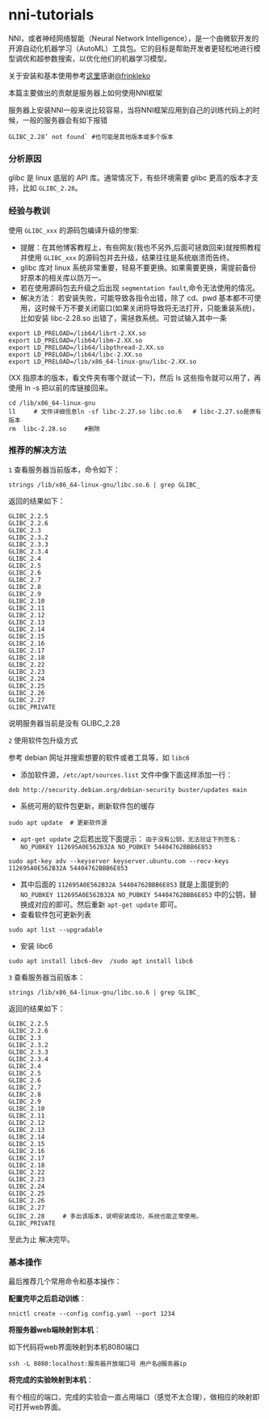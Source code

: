 # nni-tutorials
NNI，或者神经网络智能（Neural Network Intelligence），是一个由微软开发的开源自动化机器学习（AutoML）工具包。它的目标是帮助开发者更轻松地进行模型调优和超参数搜索，以优化他们的机器学习模型。

关于安装和基本使用参考[这里](https://github.com/frinkleko/nni-pyg-example)感谢[@frinkleko](https://github.com/frinkleko)

本篇主要做出的贡献是服务器上如何使用NNI框架

服务器上安装NNI一般来说比较容易，当将NNI框架应用到自己的训练代码上的时候，一般的服务器会有如下报错

```
GLIBC_2.28’ not found` #也可能是其他版本或多个版本
```

### 分析原因

glibc 是 linux 底层的 API 库。通常情况下，有些环境需要 glibc 更高的版本才支持，比如 `GLIBC_2.28`。

### 经验与教训

使用 `GLIBC_xxx` 的源码包编译升级的惨案:

* 提醒：在其他博客教程上，有些网友(我也不另外,后面可拯救回来)就按照教程并使用 `GLIBC_xxx` 的源码包并去升级，结果往往是系统崩溃而告终。
* glibc 库对 linux 系统非常重要，轻易不要更换。如果需要更换，需提前备份好原本的相关库以防万一。
* 若在使用源码包去升级之后出现 `segmentation fault`,命令无法使用的情况。
* 解决方法：
  若安装失败，可能导致各指令出错，除了 cd、pwd 基本都不可使用，这时候千万不要关闭窗口(如果关闭将导致将无法打开，只能重装系统)，比如安装 libc-2.28.so 出错了，需拯救系统。可尝试输入其中一条

```
export LD_PRELOAD=/lib64/librt-2.XX.so
export LD_PRELOAD=/lib64/libm-2.XX.so
export LD_PRELOAD=/lib64/libpthread-2.XX.so
export LD_PRELOAD=/lib64/libc-2.XX.so
export LD_PRELOAD=/lib/x86_64-linux-gnu/libc-2.XX.so
```

(XX 指原本的版本，看文件夹有哪个就试一下)，然后 ls 这些指令就可以用了，再使用 ln -s 把以前的库链接回来。

```
cd /lib/x86_64-linux-gnu
ll     # 文件详细信息ln -sf libc-2.27.so libc.so.6   # libc-2.27.so是原有版本
rm  libc-2.28.so     #删除
```

### 推荐的解决方法

`1` 查看服务器当前版本，命令如下：

```
strings /lib/x86_64-linux-gnu/libc.so.6 | grep GLIBC_
```

返回的结果如下：

```
GLIBC_2.2.5
GLIBC_2.2.6
GLIBC_2.3
GLIBC_2.3.2
GLIBC_2.3.3
GLIBC_2.3.4
GLIBC_2.4
GLIBC_2.5
GLIBC_2.6
GLIBC_2.7
GLIBC_2.8
GLIBC_2.9
GLIBC_2.10
GLIBC_2.11
GLIBC_2.12
GLIBC_2.13
GLIBC_2.14
GLIBC_2.15
GLIBC_2.16
GLIBC_2.17
GLIBC_2.18
GLIBC_2.22
GLIBC_2.23
GLIBC_2.24
GLIBC_2.25
GLIBC_2.26
GLIBC_2.27
GLIBC_PRIVATE
```

说明服务器当前是没有 GLIBC_2.28

`2` 使用软件包升级方式

参考 debian 网址并搜索想要的软件或者工具等，如 `libc6`

* 添加软件源，`/etc/apt/sources.list` 文件中像下面这样添加一行：

```
deb http://security.debian.org/debian-security buster/updates main
```

* 系统可用的软件包更新，刷新软件包的缓存

```
sudo apt update  # 更新软件源
```

* `apt-get update` 之后若出现下面提示：
  `由于没有公钥，无法验证下列签名： NO_PUBKEY 112695A0E562B32A NO_PUBKEY 54404762BBB6E853`

```
sudo apt-key adv --keyserver keyserver.ubuntu.com --recv-keys 112695A0E562B32A 54404762BBB6E853
```

* 其中后面的 `112695A0E562B32A 54404762BBB6E853` 就是上面提到的 `NO_PUBKEY 112695A0E562B32A NO_PUBKEY 54404762BBB6E853` 中的公钥，替换成对应的即可。然后重新 `apt-get update` 即可。
* 查看软件包可更新列表

```
sudo apt list --upgradable
```

* 安装 libc6

```
sudo apt install libc6-dev  /sudo apt install libc6
```

`3` 查看服务器当前版本：

```
strings /lib/x86_64-linux-gnu/libc.so.6 | grep GLIBC_
```

返回的结果如下：

```
GLIBC_2.2.5
GLIBC_2.2.6
GLIBC_2.3
GLIBC_2.3.2
GLIBC_2.3.3
GLIBC_2.3.4
GLIBC_2.4
GLIBC_2.5
GLIBC_2.6
GLIBC_2.7
GLIBC_2.8
GLIBC_2.9
GLIBC_2.10
GLIBC_2.11
GLIBC_2.12
GLIBC_2.13
GLIBC_2.14
GLIBC_2.15
GLIBC_2.16
GLIBC_2.17
GLIBC_2.18
GLIBC_2.22
GLIBC_2.23
GLIBC_2.24
GLIBC_2.25
GLIBC_2.26
GLIBC_2.27
GLIBC_2.28     # 多出该版本，说明安装成功，系统也能正常使用。
GLIBC_PRIVATE
```

至此为止 解决完毕。

### 基本操作

最后推荐几个常用命令和基本操作：

**配置完毕之后启动训练**：

```
nnictl create --config config.yaml --port 1234
```

**将服务器web端映射到本机**：

如下代码将web界面映射到本机8080端口

```
ssh -L 8080:localhost:服务器开放端口号 用户名@服务器ip
```

**将完成的实验映射到本机**：

有个相应的端口，完成的实验会一直占用端口（感觉不太合理），做相应的映射即可打开web界面。
